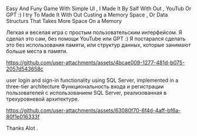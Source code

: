 Easy And Funy Game With Simple UI , I Made It By Salf With Out , YouTub Or GPT :) 
I try To Made It With Out Custing a Memory Space ,
Or  Data Structurs That Takes More Space On a Memory 

Легкая и веселая игра с простым пользовательским интерфейсом. Я сделал это сам, без помощи YouTube или GPT :) Я постарался сделать это без использования памяти, или структур данных, которые занимают больше места в памяти.

https://github.com/user-attachments/assets/4bcae009-1277-481d-b075-2057d543658c


user login and sign-in functionality using SQL Server, implemented in a three-tier architecture
Функциональность входа и регистрации пользователей с использованием SQL Server, реализованная в трехуровневой архитектуре.

https://github.com/user-attachments/assets/63080f70-6f4d-4aff-bf6a-80f1e016333f





Thanks Alot .
